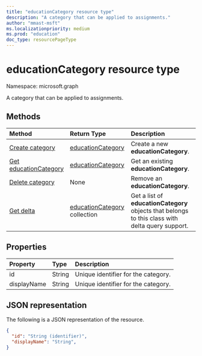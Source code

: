 ```yaml
---
title: "educationCategory resource type"
description: "A category that can be applied to assignments."
author: "mmast-msft"
ms.localizationpriority: medium
ms.prod: "education"
doc_type: resourcePageType
---
```


# educationCategory resource type

Namespace: microsoft.graph

A category that can be applied to assignments.


## Methods

| Method		   | Return Type	|Description|
|:---------------|:--------|:----------|
|[Create category](../api/educationclass-post-category.md) | [educationCategory](educationcategory.md) | Create a new **educationCategory**.|
|[Get educationCategory](../api/educationcategory-get.md) | [educationCategory](educationcategory.md) | Get an existing **educationCategory**.|
|[Delete category](../api/educationcategory-delete.md) | None | Remove an **educationCategory**.|
|[Get delta](../api/educationcategory-delta.md)|[educationCategory](../resources/educationcategory.md) collection|Get a list of **educationCategory** objects that belongs to this class with delta query support.|


## Properties
| Property	   | Type	|Description|
|:---------------|:--------|:----------|
|id|String|Unique identifier for the category.|
|displayName|String|Unique identifier for the category.|

## JSON representation

The following is a JSON representation of the resource.

<!-- {
  "blockType": "resource",
  "optionalProperties": [

  ],
  "@odata.type": "microsoft.graph.educationCategory"
}-->

```json
{
  "id": "String (identifier)",
  "displayName": "String",
}

```

<!-- uuid: 8fcb5dbc-d5aa-4681-8e31-b001d5168d79
2015-10-25 14:57:30 UTC -->
<!--
{
  "type": "#page.annotation",
  "description": "educationCategory resource",
  "keywords": "",
  "section": "documentation",
  "tocPath": "",
  "suppressions": []
}
-->


